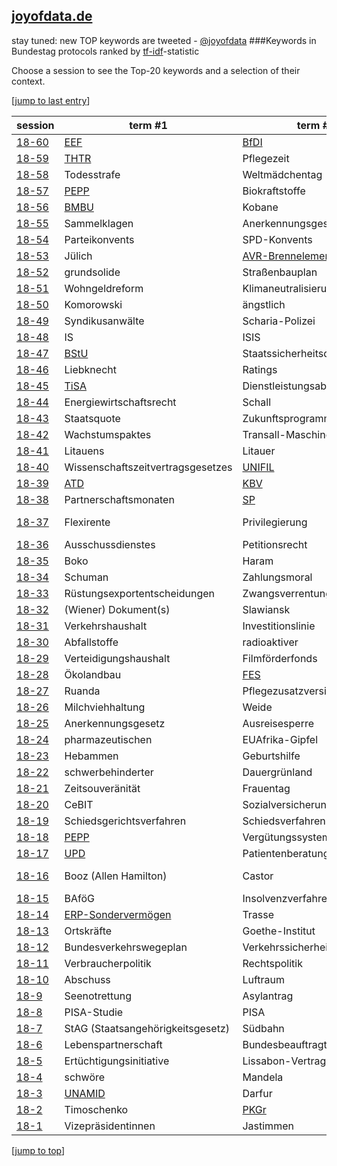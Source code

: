 [joyofdata.de](http://www.joyofdata.de/blog/tf-idf-statistic-keyword-extraction/)
---
stay tuned: new TOP keywords are tweeted - [@joyofdata](https://twitter.com/joyofdata)
###Keywords in Bundestag protocols ranked by [tf-idf](http://en.wikipedia.org/wiki/Tf–idf)-statistic

Choose a session to see the Top-20 keywords and a selection of their context.

[<a href='#bottom' name="top">jump to last entry</a>]

session | term #1 | term #2 | term #3
--- | --- | --- | ---
[18-60](bt-18-60.md) | [EEF](http://en.wikipedia.org/wiki/European_Development_Fund) | [BfDI](http://de.wikipedia.org/wiki/Bundesbeauftragter_f%C3%BCr_den_Datenschutz_und_die_Informationsfreiheit) | Rahmenfrist
[18-59](bt-18-59.md) | [THTR](http://de.wikipedia.org/wiki/Kernkraftwerk_THTR-300) | Pflegezeit | Bitcoins
[18-58](bt-18-58.md) | Todesstrafe | Weltmädchentag | Malala
[18-57](bt-18-57.md) | [PEPP](http://de.wikipedia.org/wiki/Pauschalierendes_Entgeltsystem_Psychiatrie_und_Psychosomatik) | Biokraftstoffe | Treibhausgasquote
[18-56](bt-18-56.md) | [BMBU](http://www.bmub.bund.de/) | Kobane | Irlands
[18-55](bt-18-55.md) | Sammelklagen | Anerkennungsgesetz | Gruppenverfahren
[18-54](bt-18-54.md) | Parteikonvents | SPD-Konvents | Entfristung
[18-53](bt-18-53.md) | Jülich | [AVR-Brennelemente](http://en.wikipedia.org/wiki/AVR_reactor) | Seuche
[18-52](bt-18-52.md) | grundsolide | Straßenbauplan | grundsoliden
[18-51](bt-18-51.md) | Wohngeldreform | Klimaneutralisierung | Bürgerarbeiter
[18-50](bt-18-50.md) | Komorowski | ängstlich | Entstaatlichung
[18-49](bt-18-49.md) | Syndikusanwälte | Scharia-Polizei | [DPMA](http://www.dpma.de/)
[18-48](bt-18-48.md) | IS | ISIS | Jesiden
[18-47](bt-18-47.md) | [BStU](http://www.bstu.bund.de) | Staatssicherheitsdienstes | Stasi-Unterlagen-Gesetz
[18-46](bt-18-46.md) | Liebknecht | Ratings | Arbeitsplatzverlusten
[18-45](bt-18-45.md) | [TiSA](http://en.wikipedia.org/wiki/Trade_in_Services_Agreement) | Dienstleistungsabkommen | Dienstleistungsabkommens
[18-44](bt-18-44.md) | Energiewirtschaftsrecht | Schall | Oststrecke
[18-43](bt-18-43.md) | Staatsquote | Zukunftsprogramm | Defizitkriterien
[18-42](bt-18-42.md) | Wachstumspaktes | Transall-Maschinen | achselzuckend
[18-41](bt-18-41.md) | Litauens | Litauer | Garantiezins
[18-40](bt-18-40.md) | Wissenschaftszeitvertragsgesetzes | [UNIFIL](http://www.un.org/en/peacekeeping/missions/unifil/) | [MNLA](http://en.wikipedia.org/wiki/National_Movement_for_the_Liberation_of_Azawad)
[18-39](bt-18-39.md) | [ATD](http://de.wikipedia.org/wiki/Antiterrordatei) | [KBV](http://www.kbv.de/html/) | KomV (Kommisionsvorschlag)
[18-38](bt-18-38.md) | Partnerschaftsmonaten | [SP](http://en.wikipedia.org/wiki/SIG_Sauer_Pro_series) | Partnerschaftmonate
[18-37](bt-18-37.md) | Flexirente | Privilegierung | zweijährigen (Bezug von Arbeitslosengeld)
[18-36](bt-18-36.md) | Ausschussdienstes | Petitionsrecht | Postuniversaldienst
[18-35](bt-18-35.md) | Boko | Haram | Rückbaus
[18-34](bt-18-34.md) | Schuman | Zahlungsmoral | Höchstfrist
[18-33](bt-18-33.md) | Rüstungsexportentscheidungen | Zwangsverrentung | Bundesmeldegesetz
[18-32](bt-18-32.md) | (Wiener) Dokument(s) | Slawiansk | Separatisten
[18-31](bt-18-31.md) | Verkehrshaushalt | Investitionslinie | Schleuse
[18-30](bt-18-30.md) | Abfallstoffe | radioaktiver | Standortauswahlgesetzes
[18-29](bt-18-29.md) | Verteidigungshaushalt | Filmförderfonds | Sonderinitiativen
[18-28](bt-18-28.md) | Ökolandbau | [FES](http://www.fes-sport.de/) | Juliusturm
[18-27](bt-18-27.md) | Ruanda | Pflegezusatzversicherung | Teilhabebericht
[18-26](bt-18-26.md) | Milchviehhaltung | Weide | Nachtruhe
[18-25](bt-18-25.md) | Anerkennungsgesetz | Ausreisesperre | Familienkassen
[18-24](bt-18-24.md) | pharmazeutischen | EUAfrika-Gipfel | Aufwandsentschädigungen
[18-23](bt-18-23.md) | Hebammen | Geburtshilfe | Verpackungsverordnung
[18-22](bt-18-22.md) | schwerbehinderter | Dauergrünland | Erfüllungsaufwand
[18-21](bt-18-21.md) | Zeitsouveränität | Frauentag | Parlamentsbeteiligungsgesetzes
[18-20](bt-18-20.md) | CeBIT | Sozialversicherungsabkommen | Kontaktgruppe
[18-19](bt-18-19.md) | Schiedsgerichtsverfahren | Schiedsverfahren | Kot
[18-18](bt-18-18.md) | [PEPP](http://de.wikipedia.org/wiki/Pauschalierendes_Entgeltsystem_Psychiatrie_und_Psychosomatik)| Vergütungssystem | Entgeltsystem
[18-17](bt-18-17.md) | [UPD](http://www.patientenberatung.de/) | Patientenberatung | Gemüse
[18-16](bt-18-16.md) | Booz (Allen Hamilton) | Castor | SEWD (sonstige Einwirkungen Dritter)
[18-15](bt-18-15.md) | BAföG | Insolvenzverfahren | Insolvenzrecht
[18-14](bt-18-14.md) | [ERP-Sondervermögen](http://de.wikipedia.org/wiki/ERP-Sonderverm%C3%B6gen) | Trasse | [LNG](http://en.wikipedia.org/wiki/Levonorgestrel)
[18-13](bt-18-13.md) | Ortskräfte | Goethe-Institut | Gramm
[18-12](bt-18-12.md) | Bundesverkehrswegeplan | Verkehrssicherheit | Pedelecs
[18-11](bt-18-11.md) | Verbraucherpolitik | Rechtspolitik | Tierhaltung
[18-10](bt-18-10.md) | Abschuss | Luftraum | Künstlersozialkasse
[18-9](bt-18-9.md) | Seenotrettung | Asylantrag | Asylsuchenden
[18-8](bt-18-8.md) | PISA-Studie | PISA | Königshaus
[18-7](bt-18-7.md) | StAG (Staatsangehörigkeitsgesetz) | Südbahn | Fehleinschätzungen
[18-6](bt-18-6.md) | Lebenspartnerschaft | Bundesbeauftragte | Morlok
[18-5](bt-18-5.md) | Ertüchtigungsinitiative | Lissabon-Vertrag | Sozialstaatlichkeit
[18-4](bt-18-4.md) | schwöre | Mandela | helfe
[18-3](bt-18-3.md) | [UNAMID](http://www.un.org/en/peacekeeping/missions/unamid/) | Darfur | [HBW](http://de.wikipedia.org/wiki/Hauptstelle_f%C3%BCr_Befragungswesen)
[18-2](bt-18-2.md) | Timoschenko | [PKGr](http://de.wikipedia.org/wiki/Parlamentarisches_Kontrollgremium)| Kroatien 
[18-1](bt-18-1.md) | Vizepräsidentinnen | Jastimmen | Alterspräsident


[<a href='#top' name="bottom">jump to top</a>]

